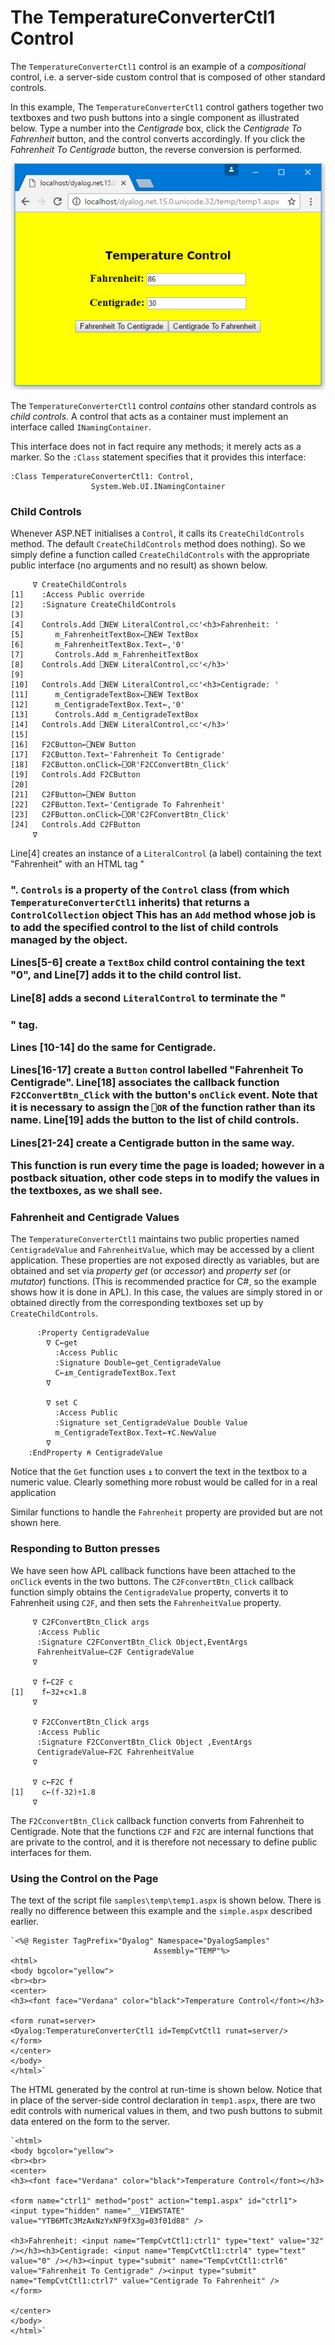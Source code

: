 # The TemperatureConverterCtl1 Control

The `TemperatureConverterCtl1` control is an example of a *compositional* control, i.e. a server-side custom control that is composed of other standard controls.

In this example, The `TemperatureConverterCtl1` control gathers together two textboxes and two push buttons into a single component as illustrated below. Type a number into the *Centigrade* box, click the *Centigrade To Fahrenheit* button, and the control converts accordingly. If you click the *Fahrenheit To Centigrade* button, the reverse conversion is performed.

![temperatureconverterctl1](../img/temperatureconverterctl1.png)

The `TemperatureConverterCtl1` control  *contains* other standard controls as *child controls*. A control that acts as a container must implement an interface called `INamingContainer`.

This interface does not in fact require any methods; it merely acts as a marker. So the `:Class` statement specifies that it provides this interface:
```apl
:Class TemperatureConverterCtl1: Control,
                  System.Web.UI.INamingContainer
```

### Child Controls

Whenever ASP.NET initialises a `Control`, it calls its `CreateChildControls` method. The default `CreateChildControls` method does nothing). So we simply define a function called `CreateChildControls` with the appropriate public interface (no arguments and  no result) as shown below.
```apl
     ∇ CreateChildControls
[1]    :Access Public override
[2]    :Signature CreateChildControls
[3]
[4]    Controls.Add ⎕NEW LiteralControl,⊂⊂'<h3>Fahrenheit: '
[5]       m_FahrenheitTextBox←⎕NEW TextBox
[6]       m_FahrenheitTextBox.Text←,'0'
[7]       Controls.Add m_FahrenheitTextBox
[8]    Controls.Add ⎕NEW LiteralControl,⊂⊂'</h3>'
[9]
[10]   Controls.Add ⎕NEW LiteralControl,⊂⊂'<h3>Centigrade: '
[11]      m_CentigradeTextBox←⎕NEW TextBox
[12]      m_CentigradeTextBox.Text←,'0'
[13]      Controls.Add m_CentigradeTextBox
[14]   Controls.Add ⎕NEW LiteralControl,⊂⊂'</h3>'
[15]
[16]   F2CButton←⎕NEW Button
[17]   F2CButton.Text←'Fahrenheit To Centigrade'
[18]   F2CButton.onClick←⎕OR'F2CConvertBtn_Click'
[19]   Controls.Add F2CButton
[20]
[21]   C2FButton←⎕NEW Button
[22]   C2FButton.Text←'Centigrade To Fahrenheit'
[23]   C2FButton.onClick←⎕OR'C2FConvertBtn_Click'
[24]   Controls.Add C2FButton
     ∇

```

Line[4] creates an instance of a `LiteralControl` (a label) containing the text "Fahrenheit" with an HTML tag "<h3>". `Controls` is a property of the `Control` class (from which `TemperatureConverterCtl1` inherits) that returns a `ControlCollection` object This has an `Add` method whose job is to add the specified control to the list of child controls managed by the object.

Lines[5-6] create a `TextBox` child control containing the text "0", and Line[7] adds it to the child control list.

Line[8] adds a second `LiteralControl` to terminate the "<H3>" tag.

Lines [10-14] do the same for Centigrade.

Lines[16-17] create a `Button` control labelled "Fahrenheit To Centigrade". Line[18] associates the callback function `F2CConvertBtn_Click` with the button's `onClick` event. Note that it is necessary to assign the `⎕OR` of the function rather than its name. Line[19] adds the button to the list of child controls.

Lines[21-24] create a Centigrade button in the same way.

This function is run every time the page is loaded; however in a postback situation, other code steps in to modify the values in the textboxes, as we shall see.

### Fahrenheit and Centigrade Values

The `TemperatureConverterCtl1` maintains two public properties named `CentigradeValue` and `FahrenheitValue`, which may be accessed by a client application. These properties are not exposed directly as variables, but are obtained and set via *property get* (or *accessor*) and *property set* (or *mutator*) functions. (This is recommended practice for C#, so the example shows how it is done in APL). In this case, the values are simply stored in or obtained directly from the corresponding textboxes set up by `CreateChildControls`.
```apl
      :Property CentigradeValue
        ∇ C←get
          :Access Public
          :Signature Double←get_CentigradeValue
          C←⍎m_CentigradeTextBox.Text
        ∇
        
        ∇ set C
          :Access Public
          :Signature set_CentigradeValue Double Value
          m_CentigradeTextBox.Text←⍕C.NewValue
        ∇
    :EndProperty ⍝ CentigradeValue
```

Notice that the `Get` function uses `⍎` to convert the text in the textbox to a numeric value. Clearly something more robust would be called for in a real application

Similar functions to handle the `Fahrenheit` property are provided but are not shown here.

### Responding to Button presses

We have seen how APL callback functions have been attached to the `onClick` events in the two buttons. The `C2FconvertBtn_Click` callback function simply obtains the `CentigradeValue` property, converts it to Fahrenheit using `C2F`, and then sets the `FahrenheitValue` property.
```apl
     ∇ C2FConvertBtn_Click args
      :Access Public
      :Signature C2FConvertBtn_Click Object,EventArgs
      FahrenheitValue←C2F CentigradeValue
     ∇
 
     ∇ f←C2F c
[1]    f←32+c×1.8
     ∇

     ∇ F2CConvertBtn_Click args
      :Access Public
      :Signature F2CConvertBtn_Click Object ,EventArgs
      CentigradeValue←F2C FahrenheitValue
     ∇
 
     ∇ c←F2C f
[1]    c←(f-32)÷1.8
     ∇
```

The `F2CconvertBtn_Click` callback function converts from Fahrenheit to Centigrade. Note that the functions `C2F` and `F2C` are internal functions that are private to the control, and it is therefore not necessary to define public interfaces for them.

### Using the Control on the Page

The text of the script file `samples\temp\temp1.aspx` is shown below. There is really no difference between this example and the `simple.aspx` described earlier.
```apl
`<%@ Register TagPrefix="Dyalog" Namespace="DyalogSamples" 
                                Assembly="TEMP"%>
<html>
<body bgcolor="yellow">
<br><br>
<center>
<h3><font face="Verdana" color="black">Temperature Control</font></h3>

<form runat=server>
<Dyalog:TemperatureConverterCtl1 id=TempCvtCtl1 runat=server/>
</form>
</center>
</body>
</html>`
```

The HTML generated by the control at run-time is shown below. Notice that in place of the server-side control declaration in `temp1.aspx`, there are two edit controls with numerical values in them, and two push buttons to submit data entered on the form to the server.
```apl
`<html>
<body bgcolor="yellow">
<br><br>
<center>
<h3><font face="Verdana" color="black">Temperature Control</font></h3>

<form name="ctrl1" method="post" action="temp1.aspx" id="ctrl1">
<input type="hidden" name="__VIEWSTATE" value="YTB6MTc3MzAxNzYxNF9fX3g=03f01d88" />

<h3>Fahrenheit: <input name="TempCvtCtl1:ctrl1" type="text" value="32" /></h3><h3>Centigrade: <input name="TempCvtCtl1:ctrl4" type="text" value="0" /></h3><input type="submit" name="TempCvtCtl1:ctrl6" value="Fahrenheit To Centigrade" /><input type="submit" name="TempCvtCtl1:ctrl7" value="Centigrade To Fahrenheit" />
</form>

</center>
</body>
</html>`
```
